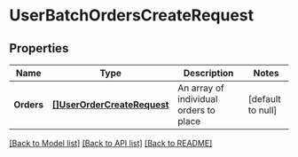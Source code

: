 # UserBatchOrdersCreateRequest

## Properties
Name | Type | Description | Notes
------------ | ------------- | ------------- | -------------
**Orders** | [**[]UserOrderCreateRequest**](UserOrderCreateRequest.md) | An array of individual orders to place | [default to null]

[[Back to Model list]](../README.md#documentation-for-models) [[Back to API list]](../README.md#documentation-for-api-endpoints) [[Back to README]](../README.md)

